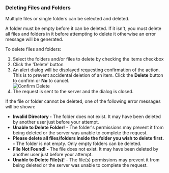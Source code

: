 ### Deleting Files and Folders

Multiple files or single folders can be selected and deleted.

A folder must be empty before it can be deleted. If it isn't, you must delete all files and folders in it before attempting to delete it otherwise an error message will be generated.

To delete files and folders:

1. Select the folders and/or files to delete by checking the items checkbox
2. Click the 'Delete' button <span class="uk-icon uk-icon-trash"></span>
3. An alert dialog will be displayed requesting confirmation of the action. This is to prevent accidental deletion of an item. Click the **Delete** button to confirm or **No** to cancel.  
  ![Confirm Delete](https://cdn.joomlacontenteditor.net/images/docs/main/delete-confirm.jpg)
4. The request is sent to the server and the dialog is closed.

If the file or folder cannot be deleted, one of the following error messages will be shown:

- **Invalid Directory -** The folder does not exist. It may have been deleted by another user just before your attempt.
- **Unable to Delete Folder!** - The folder's permissions may prevent it from being deleted or the server was unable to complete the request.
- **Please delete all files/folders inside the folder you wish to delete first. -** The folder is not empty. Only empty folders can be deleted.
- **File Not Found! -** The file does not exist. It may have been deleted by another user just before your attempt.
- **Unable to Delete File(s)!** - The file(s) permissions may prevent it from being deleted or the server was unable to complete the request.